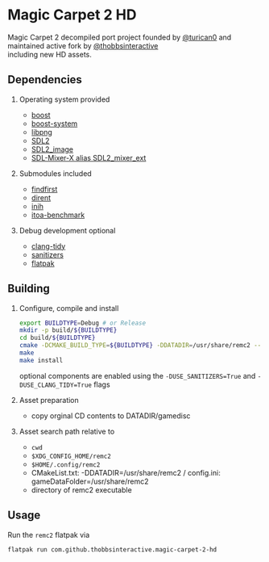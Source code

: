 # Magic Carpet 2 HD

Magic Carpet 2 decompiled port project founded by [@turican0](https://github.com/turican0/) and maintained active fork by [@thobbsinteractive](https://github.com/thobbsinteractive/)\
including new HD assets.

## Dependencies

1. Operating system provided
   - [boost](https://github.com/boostorg/boost)
   - [boost-system](https://github.com/boostorg/system)
   - [libpng](https://github.com/glennrp/libpng)
   - [SDL2](https://github.com/libsdl-org/SDL)
   - [SDL2_image](https://github.com/libsdl-org/SDL_image)
   - [SDL-Mixer-X alias SDL2_mixer_ext](https://github.com/WohlSoft/SDL-Mixer-X)

2. Submodules included
   - [findfirst](https://github.com/MathieuTurcotte/findfirst)
   - [dirent](https://github.com/tronkko/dirent)
   - [inih](https://github.com/benhoyt/inih)
   - [itoa-benchmark](https://github.com/miloyip/itoa-benchmark)

3. Debug development optional
   - [clang-tidy](https://github.com/llvm/)
   - [sanitizers](https://github.com/sanitizers/)
   - [flatpak](https://flatpak.org/)

## Building

1. Configure, compile and install
   ```bash
   export BUILDTYPE=Debug # or Release
   mkdir -p build/${BUILDTYPE}
   cd build/${BUILDTYPE}
   cmake -DCMAKE_BUILD_TYPE=${BUILDTYPE} -DDATADIR=/usr/share/remc2 --install-prefix=/usr [SOURCE_DIR]
   make
   make install
   ```
   optional components are enabled using the `-DUSE_SANITIZERS=True` and `-DUSE_CLANG_TIDY=True` flags

2. Asset preparation
   - copy orginal CD contents to DATADIR/gamedisc

3. Asset search path relative to
   - `cwd`
   - `$XDG_CONFIG_HOME/remc2`
   - `$HOME/.config/remc2`
   - CMakeList.txt: -DDATADIR=/usr/share/remc2 / config.ini: gameDataFolder=/usr/share/remc2
   - directory of remc2 executable

## Usage

  Run the `remc2` flatpak via
  ```bash
  flatpak run com.github.thobbsinteractive.magic-carpet-2-hd
  ```

